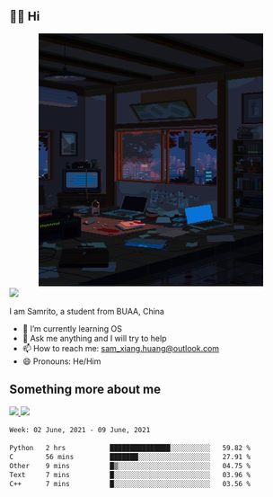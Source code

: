 ## 👋🏻 Hi

<div align="center">
<img alt="GIF" src="https://github.com/xiangsam/xiangsam/blob/271390e4ab50820a4594e3cb94b7ffaa6293de72/0_0EUAvTumWsRa2k6F.gif" width=400 height=450/>
</div>

<a href="https://github.com/xiangsam">
  <img src="https://komarev.com/ghpvc/?username=xiangsam&style=flat-square" />
</a>

I am Samrito, a student from BUAA, China
- 🌱 I’m currently learning OS
- 💬 Ask me anything and I will try to help
- 📫 How to reach me: sam_xiang.huang@outlook.com
- 😄 Pronouns: He/Him


## Something more about me
<a href="https://github.com/xiangsam">
  <img src="https://github-readme-stats.vercel.app/api?username=xiangsam&show_icons=true&hide_border=true" />
</a>


<a href="https://github.com/xiangsam">
  <img src="https://github-readme-stats.vercel.app/api/top-langs/?username=xiangsam&layout=compact" />
</a>

<!--START_SECTION:waka-->
```text
Week: 02 June, 2021 - 09 June, 2021

Python   2 hrs           ███████████████░░░░░░░░░░   59.82 % 
C        56 mins         ███████░░░░░░░░░░░░░░░░░░   27.91 % 
Other    9 mins          █▒░░░░░░░░░░░░░░░░░░░░░░░   04.75 % 
Text     7 mins          █░░░░░░░░░░░░░░░░░░░░░░░░   03.96 % 
C++      7 mins          █░░░░░░░░░░░░░░░░░░░░░░░░   03.56 % 
```
<!--END_SECTION:waka-->

<!---
xiangsam/xiangsam is a ✨ special ✨ repository because its `README.md` (this file) appears on your GitHub profile.
You can click the Preview link to take a look at your changes.
--->
